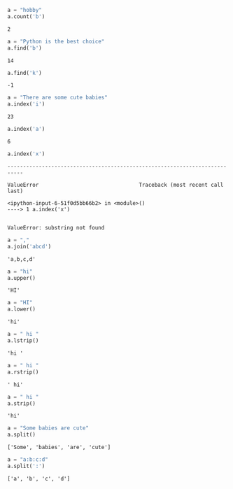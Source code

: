 

```python
a = "hobby"
a.count('b')
```




    2




```python
a = "Python is the best choice"
a.find('b')
```




    14




```python
a.find('k')
```




    -1




```python
a = "There are some cute babies"
a.index('i')
```




    23




```python
a.index('a')
```




    6




```python
a.index('x')
```


    ---------------------------------------------------------------------------

    ValueError                                Traceback (most recent call last)

    <ipython-input-6-51f0d5bb66b2> in <module>()
    ----> 1 a.index('x')
    

    ValueError: substring not found



```python
a = ","
a.join('abcd')
```




    'a,b,c,d'




```python
a = "hi"
a.upper()
```




    'HI'




```python
a = "HI"
a.lower()
```




    'hi'




```python
a = " hi "
a.lstrip()
```




    'hi '




```python
a = " hi "
a.rstrip()
```




    ' hi'




```python
a = " hi "
a.strip()
```




    'hi'




```python
a = "Some babies are cute"
a.split()
```




    ['Some', 'babies', 'are', 'cute']




```python
a = "a:b:c:d"
a.split(':')
```




    ['a', 'b', 'c', 'd']


